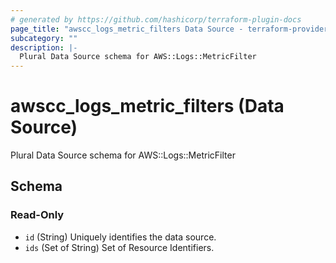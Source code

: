 ```yaml
---
# generated by https://github.com/hashicorp/terraform-plugin-docs
page_title: "awscc_logs_metric_filters Data Source - terraform-provider-awscc"
subcategory: ""
description: |-
  Plural Data Source schema for AWS::Logs::MetricFilter
---
```


# awscc_logs_metric_filters (Data Source)

Plural Data Source schema for AWS::Logs::MetricFilter



<!-- schema generated by tfplugindocs -->
## Schema

### Read-Only

- `id` (String) Uniquely identifies the data source.
- `ids` (Set of String) Set of Resource Identifiers.


